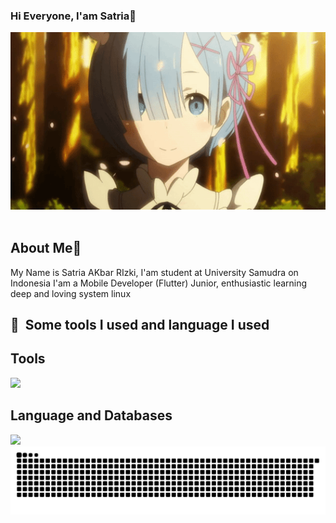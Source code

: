 ### Hi Everyone, I'am Satria👋
<div align = "center"">
 <img hight="300" width="700" alt="GIF" src="https://github.com/SatriaAkbarRizki/SatriaAkbarRizki/blob/master/assets/rem.gif">
</div>

<br>

## About Me🤠
My Name is Satria AKbar RIzki, I'am student at University Samudra on Indonesia I'am a Mobile Developer (Flutter) Junior, enthusiastic learning deep and loving system linux
<br>

<h2> 🚀 &nbsp;Some tools I used and language I used</h2>

<h2> Tools </h2>
<img src="https://skillicons.dev/icons?i=vscode,androidstudio,vim,idea,git,figma,postman,linux&theme=dark alt="dart">

<h2> Language and Databases </h2>
<img src="https://skillicons.dev/icons?i=cpp,java,kotlin,dart,flutter,sqlite,firebase,supabase&theme=dark alt="dart">

<img src="https://raw.githubusercontent.com/SatriaAkbarRizki/SatriaAkbarRizki/output/snake.svg" alt="Snake animation" />


